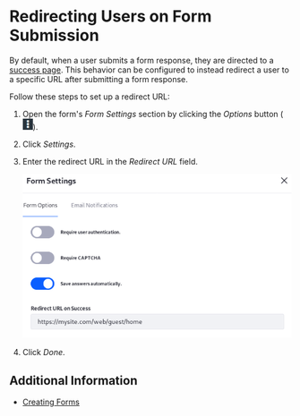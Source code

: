 # Redirecting Users on Form Submission

By default, when a user submits a form response, they are directed to a [success page](../creating-forms.md#adding-a-success-page). This behavior can be configured to instead redirect a user to a specific URL after submitting a form response.

Follow these steps to set up a redirect URL:

1. Open the form's _Form Settings_ section by clicking the _Options_ button (![Options](../../../../images/icon-options.png)).
1. Click _Settings_.
1. Enter the redirect URL in the _Redirect URL_ field.

    ![Redirect users after they submit a form.](./redirecting-users-on-form-submission/images/01.png)

1. Click _Done_.

## Additional Information

-   [Creating Forms](../creating-forms.md)
